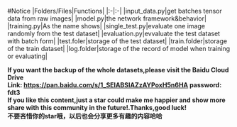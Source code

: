 #Notice
|Folders/Files|Functions|
|:-|:-|
|input_data.py|get batches tensor data from raw images|
|model.py|the network framework&behavior|
|training.py|As the name shows|
|single_test.py|evaluate one image randomly from the test dataset|
|evaluation.py|evvaluate the test dataset with batch form|
|test.foler|storage of the test dataset|
|train.folder|storage of the train dataset|
|log.folder|storage of the record of model when training or evaluating|

**If you want the backup of the whole datasets,please visit the Baidu Cloud Drive**</br>
**Link: https://pan.baidu.com/s/1_SElABSIAZzAYPoxH5n6HA password: fdt3**</br>
**If you like this content,just a star could make me happier and show more share with this community in the future!.Thanks,good luck!**</br>
**不要吝惜你的star哦，以后也会分享更多有趣的内容哈哈**
